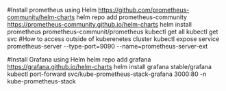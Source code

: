 #Install prometheus using Helm
https://github.com/prometheus-community/helm-charts
helm repo add prometheus-community https://prometheus-community.github.io/helm-charts
helm install prometheus prometheus-communit/prometheus
kubectl get all
kubectl get svc
#How to access outside of kuberenetes cluster
    kubectl expose service prometheus-server --type-port=9090 --name=prometheus-server-ext
	
#Install Grafana using Helm
helm repo add grafana https://grafana.github.io/helm-charts
helm install grafana stable/grafana
kubectl port-forward svc/kube-prometheus-stack-grafana 3000:80 -n kube-prometheus-stack
